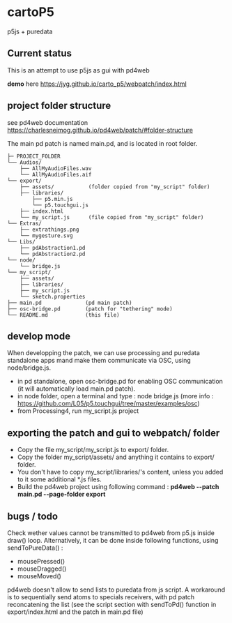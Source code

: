 # cartoP5
p5js + puredata 

## Current status
This is an attempt to use p5js as gui with pd4web 

**demo** here https://jyg.github.io/carto_p5/webpatch/index.html

## project folder structure

see pd4web documentation 
https://charlesneimog.github.io/pd4web/patch/#folder-structure

The main pd patch is named main.pd, and is located in root folder.        

    ├─ PROJECT_FOLDER
    └── Audios/    
        ├── AllMyAudioFiles.wav    
        └── AllMyAudioFiles.aif    
    └── export/    
        ├── assets/	          (folder copied from "my_script" folder)   
        ├── libraries/    
        	├── p5.min.js    
        	└── p5.touchgui.js    
        ├── index.html    
        └── my_script.js      (file copied from "my_script" folder)    
    └── Extras/		       
        ├── extrathings.png		       
        └── mygesture.svg		       
    └── Libs/		       
        ├── pdAbstraction1.pd		       
        └── pdAbstraction2.pd		       
    └── node/		       
        └── bridge.js 	 	       
    └── my_script/		       
        ├── assets/		       
        ├── libraries/		       
        ├── my_script.js		       	       
        └── sketch.properties		       
    ├── main.pd              (pd main patch)       
    ├── osc-bridge.pd        (patch for "tethering" mode)		       
    └── README.md            (this file)	
	    
	       



## develop mode
When developping the patch, we can use processing and puredata standalone apps mand make them communicate via OSC, using node/bridge.js.             

* in pd standalone, open osc-bridge.pd for enabling OSC communication (it will automatically load main.pd patch).
* in node folder, open a terminal and type : node bridge.js (more info : https://github.com/L05/p5.touchgui/tree/master/examples/osc)
* from Processing4, run my_script.js project

## exporting the patch and gui to webpatch/ folder
* Copy the file my_script/my_script.js to export/ folder.
* Copy the folder my_script/assets/ and anything it contains to export/ folder.
* You don't have to copy my_script/libraries/'s content, unless you added to it some additional *.js files.
* Build the pd4web project using following command :
__pd4web --patch main.pd  --page-folder export__

## bugs / todo

Check wether values cannot be transmitted to pd4web from p5.js inside draw() loop. Alternatively, it can be done inside following functions, using sendToPureData()  :
* mousePressed()
* mouseDragged()
* mouseMoved()
  
pd4web doesn't allow to send lists to puredata from js script. A workaround is to sequentially send atoms to specials receivers, with pd patch reconcatening the list (see the script section with sendToPd() function in export/index.html and the patch in main.pd file)
